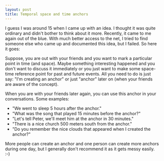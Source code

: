 ```yaml
---
layout: post
title: Temporal space and time anchors
---
```


I guess I was around 15 when I came up with an idea. I thought it was quite ordinary and didn't bother to think about it more. Recently, it came to me again out of the blue. With much better access to the net, I tried to find someone else who came up and documented this idea, but I failed. So here it goes:

Suppose, you are out with your friends and you want to mark a particular point in time (and space). Maybe something interesting happened and you don't want to discuss it immediately or you just want to make some space-time reference point for past and future events. All you need to do is just say: "I'm creating an anchor" or just "anchor" later on (when your friends are aware of the concept).

When you are with your friends later again, you can use this anchor in your conversations. Some examples:

* "We went to sleep 5 hours after the anchor."
* "What was the song that played 15 minutes before the anchor?"
* "Let's tell Peter, we'll meet him at the anchor in 30 minutes."
* "There is a nice church 500 meters south from the anchor."
* "Do you remember the nice clouds that appeared when I created the anchor?"

More people can create an anchor and one person can create more anchors during one day, but I generally don't recommend it as it gets messy easily. :-)
